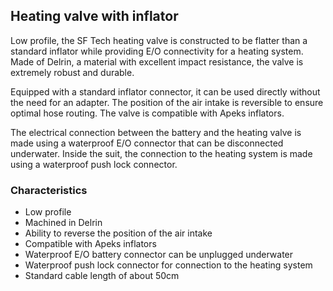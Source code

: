 ## Heating valve with inflator

Low profile, the SF Tech heating valve is constructed to be flatter than a standard inflator while providing E/O connectivity for a heating system. Made of Delrin, a material with excellent impact resistance, the valve is extremely robust and durable.

Equipped with a standard inflator connector, it can be used directly without the need for an adapter. The position of the air intake is reversible to ensure optimal hose routing. The valve is compatible with Apeks inflators.

The electrical connection between the battery and the heating valve is made using a waterproof E/O connector that can be disconnected underwater. Inside the suit, the connection to the heating system is made using a waterproof push lock connector.

### Characteristics

- Low profile
- Machined in Delrin
- Ability to reverse the position of the air intake
- Compatible with Apeks inflators
- Waterproof E/O battery connector can be unplugged underwater
- Waterproof push lock connector for connection to the heating system
- Standard cable length of about 50cm